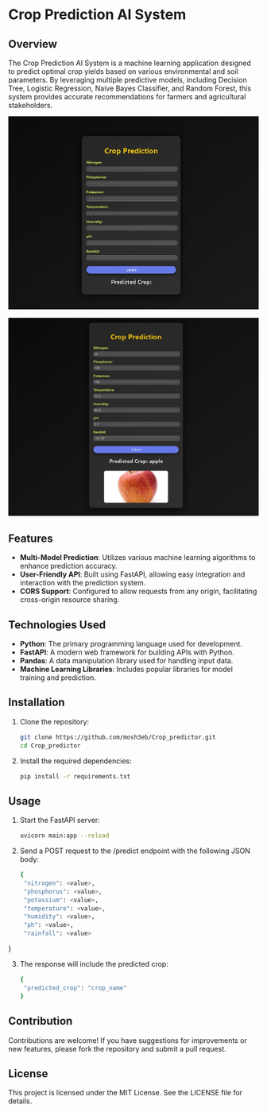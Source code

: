 # Crop Prediction AI System

## Overview

The Crop Prediction AI System is a machine learning application designed to predict optimal crop yields based on various environmental and soil parameters. By leveraging multiple predictive models, including Decision Tree, Logistic Regression, Naive Bayes Classifier, and Random Forest, this system provides accurate recommendations for farmers and agricultural stakeholders.


![BEfore sending a Request](https://github.com/mosh3eb/Crop_predictor/blob/main/Examples/Ex1.png)


![After getting a Response](https://github.com/mosh3eb/Crop_predictor/blob/main/Examples/Ex2.png)


## Features

- **Multi-Model Prediction**: Utilizes various machine learning algorithms to enhance prediction accuracy.
- **User-Friendly API**: Built using FastAPI, allowing easy integration and interaction with the prediction system.
- **CORS Support**: Configured to allow requests from any origin, facilitating cross-origin resource sharing.

## Technologies Used

- **Python**: The primary programming language used for development.
- **FastAPI**: A modern web framework for building APIs with Python.
- **Pandas**: A data manipulation library used for handling input data.
- **Machine Learning Libraries**: Includes popular libraries for model training and prediction.

## Installation

1. Clone the repository:
 
   ```bash
   git clone https://github.com/mosh3eb/Crop_predictor.git
   cd Crop_predictor


3. Install the required dependencies:
 
   ```bash
   pip install -r requirements.txt

## Usage

1. Start the FastAPI server:

   ```bash
   uvicorn main:app --reload


2. Send a POST request to the /predict endpoint with the following JSON body:

   ```bash
   {
    "nitrogen": <value>,
    "phosphorus": <value>,
    "potassium": <value>,
    "temperature": <value>,
    "humidity": <value>,
    "ph": <value>,
    "rainfall": <value>
}


3. The response will include the predicted crop:
 
   ```bash
   {
    "predicted_crop": "crop_name"
   }

## Contribution

Contributions are welcome! If you have suggestions for improvements or new features, please fork the repository and submit a pull request.


## License

This project is licensed under the MIT License. See the LICENSE file for details.
